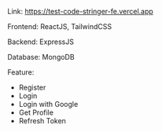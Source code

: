 Link: https://test-code-stringer-fe.vercel.app

Frontend: ReactJS, TailwindCSS

Backend: ExpressJS

Database: MongoDB

Feature: 
- Register
- Login
- Login with Google
- Get Profile
- Refresh Token
